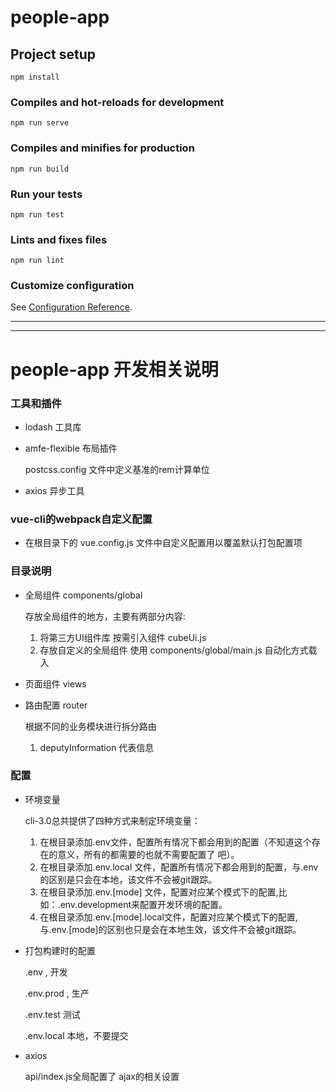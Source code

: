 # people-app

## Project setup
```
npm install
```

### Compiles and hot-reloads for development
```
npm run serve
```

### Compiles and minifies for production
```
npm run build
```

### Run your tests
```
npm run test
```

### Lints and fixes files
```
npm run lint
```

### Customize configuration
See [Configuration Reference](https://cli.vuejs.org/config/).


<hr>
<hr>

# people-app 开发相关说明

### 工具和插件

- lodash 工具库

- amfe-flexible 布局插件

    postcss.config 文件中定义基准的rem计算单位

- axios 异步工具


### vue-cli的webpack自定义配置

- 在根目录下的 vue.config.js 文件中自定义配置用以覆盖默认打包配置项


### 目录说明

- 全局组件  components/global

  存放全局组件的地方，主要有两部分内容:

  1. 将第三方UI组件库 按需引入组件 cubeUi.js 
  2. 存放自定义的全局组件 使用 components/global/main.js 自动化方式载入

- 页面组件 views

- 路由配置 router

    根据不同的业务模块进行拆分路由

    1. deputyInformation 代表信息

### 配置

- 环境变量
  
  cli-3.0总共提供了四种方式来制定环境变量：

    1. 在根目录添加.env文件，配置所有情况下都会用到的配置（不知道这个存在的意义，所有的都需要的也就不需要配置了 吧）。
    2. 在根目录添加.env.local 文件，配置所有情况下都会用到的配置，与.env的区别是只会在本地，该文件不会被git跟踪。
    3. 在根目录添加.env.[mode] 文件，配置对应某个模式下的配置,比如：.env.development来配置开发环境的配置。
    4. 在根目录添加.env.[mode].local文件，配置对应某个模式下的配置,与.env.[mode]的区别也只是会在本地生效，该文件不会被git跟踪。

- 打包构建时的配置

    .env ,  开发

    .env.prod , 生产

    .env.test 测试

    .env.local 本地，不要提交

- axios

    api/index.js全局配置了 ajax的相关设置




